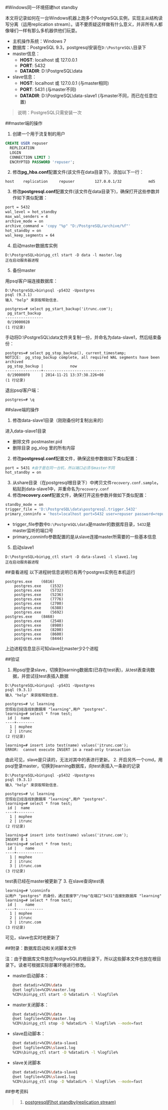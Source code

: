 #Windows同一环境搭建hot standby

本文将记录如何在一台Windows机器上跑多个PostgreSQL实例，实现主从结构读写分离（运用replication stream）。请不要质疑这样做有什么意义，并非所有人都像壕们一样有那么多机器供他们玩耍。

* 主机操作系统：Windows 7
* 数据库：PostgreSQL 9.3，postgresql安装在`D:\PostgreSQL\`目录下
* master信息：
  * **HOST**: localhost 或 127.0.0.1
  * **PORT**: 5432
  * **DATADIR**: D:\PostgreSQL\data
* slave信息：
  * **HOST**: localhost 或 127.0.0.1 (与master相同)
  * **PORT**: 5431 (与master不同)
  * **DATADIR**: D:\PostgreSQL\data-slave1 (与master不同，而已在任意位置)

> 说明：PostgreSQL只需安装一次

##master端的操作

1. 创建一个用于流复制的用户

  ```sql
  CREATE USER repuser
    REPLICATION
    LOGIN
    CONNECTION LIMIT 3
    ENCRYPTED PASSWORD 'repuser';
  ```
  
2. 修改**pg_hba.conf**配置文件(该文件在data目录下)，添加以下一行：
  
  ```
  host    replication     repuser         127.0.0.1/32            md5
  ```
  
3. 修改**postgresql.conf**配置文件(该文件在data目录下)，确保打开这些参数并作如下类似配置：
  
  ```sh
  port = 5432
  wal_level = hot_standby
  max_wal_senders = 4
  archive_mode = on
  archive_command = 'copy "%p" "D:/PostgreSQL/archive/%f"'
  hot_standby = on
  wal_keep_segments = 64
  ```
  
4. 启动master数据库实例
  
  ```
  D:\PostgreSQL>bin\pg_ctl start -D data -l master.log
  正在启动服务器进程
  ```
  
5. 备份master
  
  用psql客户端连接数据库：
  
  ```
  D:\PostgreSQL>bin\psql -p5432 -Upostgres
  psql (9.3.1)
  输入 "help" 来获取帮助信息.
  
  postgres=# select pg_start_backup('itrunc.com');
   pg_start_backup
  -----------------
   0/19000028
  (1 行记录)
  ```
  
  手动将D:\PostgreSQL\data文件夹复制一份，并命名为data-slave1，然后结束备份：
  
  ```
  postgres=# select pg_stop_backup(), current_timestamp;
  NOTICE:  pg_stop_backup complete, all required WAL segments have been archived
   pg_stop_backup |            now
  ----------------+----------------------------
   0/190000F0     | 2014-11-21 13:37:38.226+08
  (1 行记录)
  ```
  
  退出psql客户端：
  
  ```
  postgres=# \q
  ```

##slave端的操作
1. 修改data-slave1目录（刚刚备份时复制出来的）
  
  进入data-slave1目录
  * 删除文件 postmaster.pid
  * 删除目录 pg_xlog 里的所有内容
2. 修改**postgresql.conf**配置文件，确保这些参数做如下类似配置：
  
  ```sh
  port = 5431 #由于是在同一台机，所以端口必须与master不同
  hot_standby = on
  ```
3. 从share目录（在postgresql根目录下）中拷贝文件`recovery.conf.sample`，粘贴到data-slave1中，并重命名为`recovery.conf`
4. 修改**recovery.conf**配置文件，确保打开这些参数并做如下类似配置：
  
  ```sh
  standby_mode = on
  trigger_file = 'D:\PostgreSQL\data\postgresql.trigger.5432'
  primary_conninfo = 'host=localhost port=5432 user=repuser password=repuser keepalives_idle=60'
  ```
  
  * trigger_file参数中`D:\PostgreSQL\data`是master的数据库目录，`5432`是master监听的端口号
  * primary_conninfo参数配置的是从slave连接master所需要的一些基本信息
5. 启动slave1
  
  ```
  D:\PostgreSQL>bin\pg_ctl start -D data-slave1 -l slave1.log
  正在启动服务器进程
  ```

##查看进程
以下进程树信息说明已有两个postgres实例在本机运行

```
postgres.exe    (6816)
    postgres.exe    (1532)
    postgres.exe    (5732)
    postgres.exe    (5236)
    postgres.exe    (7776)
    postgres.exe    (2700)
    postgres.exe    (6388)
    postgres.exe    (5692)
postgres.exe    (8468)
    postgres.exe    (2548)
    postgres.exe    (8980)
    postgres.exe    (8200)
    postgres.exe    (8600)
    postgres.exe    (8444)
```

上边进程信息显示可知slave比master少2个进程

##验证
1. 用psql登录slave，切换到learning数据库(已存在test表)，从test表查询数据，并尝试往test表插入数据
  
  ```
  D:\PostgreSQL>bin\psql -p5431 -Upostgres
  psql (9.3.1)
  输入 "help" 来获取帮助信息.
  
  postgres=# \c learning
  您现在已经连线到数据库 "learning",用户 "postgres".
  learning=# select * from test;
   id |  name
  ----+--------
    1 | mophee
    2 | itrunc
  (2 行记录)
  
  learning=# insert into test(name) values('itrunc.com');
  ERROR:  cannot execute INSERT in a read-only transaction
  ```
  
  由此可见，slave是只读的，无法对其中的表进行更新。
2. 开启另外一个cmd，用psql登录master，切换到learning数据库，向test表插入一条新的记录
  
  ```
  D:\PostgreSQL>bin\psql -p5432 -Upostgres
  psql (9.3.1)
  输入 "help" 来获取帮助信息.
  
  postgres=# \c learning
  您现在已经连线到数据库 "learning",用户 "postgres".
  learning=# select * from test;
   id |  name
  ----+--------
    1 | mophee
    2 | itrunc
  (2 行记录)
  
  learning=# insert into test(name) values('itrunc.com');
  INSERT 0 1
  learning=# select * from test;
   id |    name
  ----+------------
    1 | mophee
    2 | itrunc
    3 | itrunc.com
  (3 行记录)
  ```
  
  test表已经在master被更新了
3. 在slave查询test表
  
  ```
  learning=# \conninfo
  以用户 "postgres" 的身份，通过套接字"/tmp"在端口"5431"连接到数据库 "learning"
  learning=# select * from test;
   id |    name
  ----+------------
    1 | mophee
    2 | itrunc
    3 | itrunc.com
  (3 行记录)
  ```
  
  可见，slave也实时地更新了

##附录：数据库启动和关闭脚本文件

注：由于数据库文件放在PostgreSQL的根目录下，所以这些脚本文件也放在根目录下。读者可根据实际部署环境进行修改。

* master启动脚本：
  
  ```bash
  @set datadir=%CD%\data
  @set logfile=%CD%\master.log
  %CD%\bin\pg_ctl start -D %datadir% -l %logfile%
  ```
  
* master关闭脚本：
  
  ```bash
  @set datadir=%CD%\data
  @set logfile=%CD%\master.log
  %CD%\bin\pg_ctl stop -D %datadir% -l %logfile% --mode=fast
  ```
  
* slave启动脚本：
  
  ```bash
  @set datadir=%CD%\data-slave1
  @set logfile=%CD%\slave1.log
  %CD%\bin\pg_ctl start -D %datadir% -l %logfile%
  ```
  
* slave关闭脚本
  
  ```bash
  @set datadir=%CD%\data-slave1
  @set logfile=%CD%\slave1.log
  %CD%\bin\pg_ctl stop -D %datadir% -l %logfile% --mode=fast
  ```

##参考资料
>1. [postgresql的hot standby(replication stream)](http://my.oschina.net/Kenyon/blog/54967)
